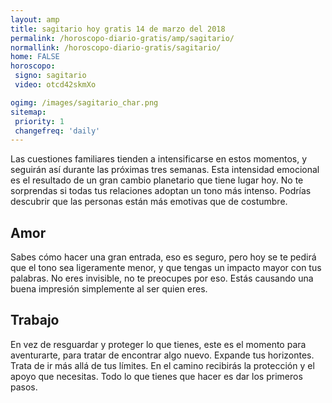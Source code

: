 ```yaml
---
layout: amp
title: sagitario hoy gratis 14 de marzo del 2018 
permalink: /horoscopo-diario-gratis/amp/sagitario/
normallink: /horoscopo-diario-gratis/sagitario/
home: FALSE
horoscopo:
 signo: sagitario
 video: otcd42skmXo

ogimg: /images/sagitario_char.png
sitemap:
 priority: 1
 changefreq: 'daily'
---
```



Las cuestiones familiares tienden a intensificarse en estos momentos, y seguirán así durante las próximas tres semanas. Esta intensidad emocional es el resultado de un gran cambio planetario que tiene lugar hoy. No te sorprendas si todas tus relaciones adoptan un tono más intenso. Podrías descubrir que las personas están más emotivas que de costumbre.

## Amor

Sabes cómo hacer una gran entrada, eso es seguro, pero hoy se te pedirá que el tono sea ligeramente menor, y que tengas un impacto mayor con tus palabras. No eres invisible, no te preocupes por eso. Estás causando una buena impresión simplemente al ser quien eres.

## Trabajo

En vez de resguardar y proteger lo que tienes, este es el momento para aventurarte, para tratar de encontrar algo nuevo. Expande tus horizontes. Trata de ir más allá de tus límites. En el camino recibirás la protección y el apoyo que necesitas. Todo lo que tienes que hacer es dar los primeros pasos.